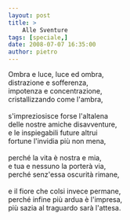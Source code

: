 ```yaml
---
layout: post
title: >
    Alle Sventure
tags: [speciale,]
date: 2008-07-07 16:35:00
author: pietro
---
```

Ombra e luce, luce ed ombra,<br/>distrazione e sofferenza,<br/>impotenza e concentrazione,<br/>cristallizzando come l'ambra,<br/><br/>s'impreziosisce forse l'altalena<br/>delle nostre amiche disavventure,<br/>e le inspiegabili future altrui<br/>fortune l'invidia più non mena,<br/><br/>perché la vita è nostra e mia,<br/>e tua e nessuno la porterà via,<br/>perché senz'essa oscurità rimane,<br/><br/>e il fiore che colsi invece permane,<br/>perché infine più ardua è l'impresa,<br/>più sazia al traguardo sarà l'attesa.
